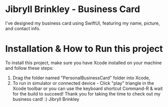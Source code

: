 # Jibryll Brinkley - Business Card
I've designed my business card using SwiftUI, featuring my name, picture, and contact info.


# Installation & How to Run this project
To install this project, make sure you have Xcode installed on your machine and follow these steps:
1) Drag the folder named "PersonalBusinessCard" folder into Xcode,
2) To run in simulator or connected device - Click "play" triangle in the Xcode toolbar or you can use the keyboard shortcut Command-R & wait for the build to succeed! 
Thank you for taking the time to check out my business card! :) Jibryll Brinkley
